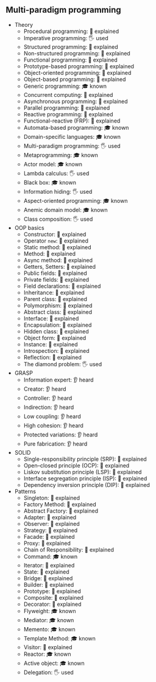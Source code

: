 ## Multi-paradigm programming

- Theory
  - Procedural programming: 🙋 explained
  - Imperative programming: 🖐️ used
  - Structured programming: 🙋 explained
  - Non-structured programming: 🙋 explained
  - Functional programming: 🙋 explained
  - Prototype-based programming: 🙋 explained
  - Object-oriented programming: 🙋 explained
  - Object-based programming: 🙋 explained
  - Generic programming: 🎓 known
  - Concurrent computing: 🙋 explained
  - Asynchronous programming: 🙋 explained
  - Parallel programming: 🙋 explained
  - Reactive programming: 🙋 explained
  - Functional-reactive (FRP): 🙋 explained
  - Automata-based programming: 🎓 known
  - Domain-specific languages: 🎓 known
  - Multi-paradigm programming: 🖐️ used
  - Metaprogramming: 🎓 known
  - Actor model: 🎓 known
  - Lambda calculus: 🖐️ used
  - Black box: 🎓 known
  - Information hiding: 🖐️ used
  - Aspect-oriented programming: 🎓 known
  - Anemic domain model: 🎓 known
  - Class composition: 🖐️ used
- OOP basics
  - Constructor: 🙋 explained
  - Operator `new`: 🙋 explained
  - Static method: 🙋 explained
  - Method: 🙋 explained
  - Async method: 🙋 explained
  - Getters, Setters: 🙋 explained
  - Public fields: 🙋 explained
  - Private fields: 🙋 explained
  - Field declarations: 🙋 explained
  - Inheritance: 🙋 explained
  - Parent class: 🙋 explained
  - Polymorphism: 🙋 explained
  - Abstract class: 🙋 explained
  - Interface: 🙋 explained
  - Encapsulation: 🙋 explained
  - Hidden class: 🙋 explained
  - Object form: 🙋 explained
  - Instance: 🙋 explained
  - Introspection: 🙋 explained
  - Reflection: 🙋 explained
  - The diamond problem: 🖐️ used
- GRASP
  - Information expert: 👂 heard
  - Creator: 👂 heard
  - Controller: 👂 heard
  - Indirection: 👂 heard
  - Low coupling: 👂 heard
  - High cohesion: 👂 heard
  - Protected variations: 👂 heard
  - Pure fabrication: 👂 heard
- SOLID
  - Single-responsibility principle (SRP): 🙋 explained
  - Open–closed principle (OCP): 🙋 explained
  - Liskov substitution principle (LSP): 🙋 explained
  - Interface segregation principle (ISP): 🙋 explained
  - Dependency inversion principle (DIP): 🙋 explained
- Patterns
  - Singleton: 🙋 explained
  - Factory Method: 🙋 explained
  - Abstract Factory: 🙋 explained
  - Adapter: 🙋 explained
  - Observer: 🙋 explained
  - Strategy: 🙋 explained
  - Facade: 🙋 explained
  - Proxy: 🙋 explained
  - Chain of Responsibility: 🙋 explained
  - Command: 🎓 known
  - Iterator: 🙋 explained
  - State: 🙋 explained
  - Bridge: 🙋 explained
  - Builder: 🙋 explained
  - Prototype: 🙋 explained
  - Composite: 🙋 explained
  - Decorator: 🙋 explained
  - Flyweight: 🎓 known
  - Mediator: 🎓 known
  - Memento: 🎓 known
  - Template Method: 🎓 known
  - Visitor: 🙋 explained
  - Reactor: 🎓 known
  - Active object: 🎓 known
  - Delegation: 🖐️ used
